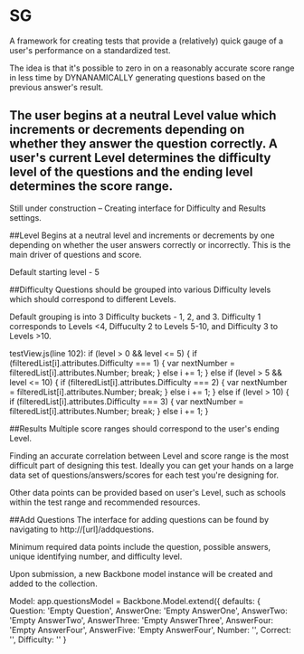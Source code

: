 # SG

A framework for creating tests that provide a (relatively) quick gauge of a user's performance on a standardized test. 

The idea is that it's possible to zero in on a reasonably accurate score range in less time by DYNANAMICALLY generating questions based on the previous answer's result.

The user begins at a neutral Level value which increments or decrements depending on whether they answer the question correctly. A user's current Level determines the difficulty level of the questions and the ending level determines the score range. 
-----
Still under construction – Creating interface for Difficulty and Results settings. 


##Level
Begins at a neutral level and increments or decrements by one depending on whether the user answers correctly or incorrectly. This is the main driver of questions and score. 

Default starting level - 5

##Difficulty
Questions should be grouped into various Difficulty levels which should correspond to different Levels. 

Default grouping is into 3 Difficulty buckets - 1, 2, and 3. Difficulty 1 corresponds to Levels <4, Diffuculty 2 to Levels 5-10, and Difficulty 3 to Levels >10. 

testView.js(line 102): 
if (level > 0 && level <= 5) {
                if (filteredList[i].attributes.Difficulty === 1) {
                    var nextNumber = filteredList[i].attributes.Number;
                    break;
                } else i += 1;
            } else if (level > 5 && level <= 10) {
                if (filteredList[i].attributes.Difficulty === 2) {
                    var nextNumber = filteredList[i].attributes.Number;
                    break;
                } else i += 1;
            } else if (level > 10) {
                if (filteredList[i].attributes.Difficulty === 3) {
                    var nextNumber = filteredList[i].attributes.Number;
                    break;
                } else i += 1;
            }


##Results
Multiple score ranges should correspond to the user's ending Level.

Finding an accurate correlation between Level and score range is the most difficult part of designing this test. Ideally you can get your hands on a large data set of questions/answers/scores for each test you're designing for. 

Other data points can be provided based on user's Level, such as schools within the test range and recommended resources. 

##Add Questions
The interface for adding questions can be found by navigating to http://[url]/addquestions. 

Minimum required data points include the question, possible answers, unique identifying number, and difficulty level. 

Upon submission, a new Backbone model instance will be created and added to the collection. 

Model: 
app.questionsModel = Backbone.Model.extend({
    defaults: {
        Question: 'Empty Question',
        AnswerOne: 'Empty AnswerOne',
        AnswerTwo: 'Empty AnswerTwo',
        AnswerThree: 'Empty AnswerThree',
        AnswerFour: 'Empty AnswerFour',
        AnswerFive: 'Empty AnswerFour',
        Number: '',
        Correct: '',
        Difficulty: ''
    }








